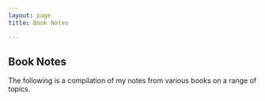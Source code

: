 ```yaml
---
layout: page
title: Book Notes

---
```


## Book Notes
The following is a compilation of my notes from various books on a range of topics. 
<!--stackedit_data:
eyJoaXN0b3J5IjpbLTE5NjkyNTUwNjZdfQ==
-->